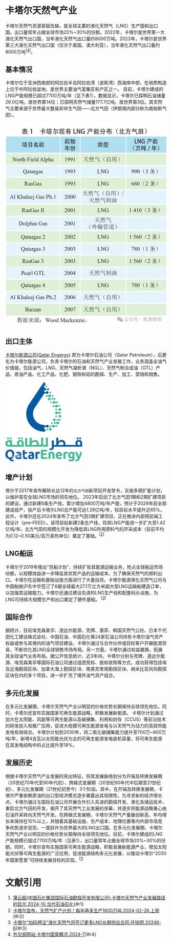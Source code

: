 # 卡塔尔天然气产业


卡塔尔天然气资源禀赋优越，是全球主要的液化天然气（LNG）生产国和出口国。出口量常年占据全球市场20%~30%的份额。2022年，卡塔尔是世界第一大液化天然气出口国，当年液化天然气出口量约8000万吨。2023年，卡塔尔是世界第三大液化天然气出口国（仅次于美国、澳大利亚），当年液化天然气出口量约8000万吨<sup>[[4](#r4)]</sup>。

## 基本情况
卡塔尔位于亚洲西南部的阿拉伯半岛阿拉伯湾（波斯湾）西海岸中部，在地质构造上位于中阿拉伯盆地，是世界主要油气富集区和产区之一。
目前，卡塔尔建成的LNG产能规模已超过7700万吨/年（见下表1），数据显示，卡塔尔已探明石油储量26.0亿吨，居世界第14位；已探明天然气储量177.7亿吨，居世界第3位。其天然气主要来源于世界最大整装非伴生气田——北方气田（伊朗境内部分称为南帕斯气田）。

![主要项目](images/image.png)


## 出口主体

[卡塔尔能源公司(Qatar Engergy)](https://www.qatarenergy.qa/) 原为卡塔尔石油公司（Qatar Petroleum），后更名为卡塔尔能源公司，负责卡塔尔的石油和天然气产业发展工作，业务涵盖全油气价值链，包括油气、LNG、天然气凝析液（NGL）、天然气制合成油（GTL）产品、炼油产品、化工产品、化肥、钢铁和铝的勘探、生产、加工、营销和销售。

<img src="./images/img11.png" style="width:240px">



## 增产计划
塔尔于2017年宣布解除长达12年的`北方气田`新项目开发禁令，实施多期扩能计划，以维护其在全球LNG市场的领先地位。
2023年启动了北方气田1期和2期扩建项目的建设，通过新建6条生产线，累计增加4800万吨/年产能，预计于2029年前全部建成投产，投产后卡塔尔LNG总产能可达1.26亿吨/年，较目前水平提升近65%。此外，卡塔尔还在2024年宣布了北方气田3期扩建项目，正在推进内部预前端工程设计（pre–FEED）。该项目拟新建2条生产线，将其LNG产能进一步扩大至1.42亿吨/年。北方气田的规模化开发为降低其LNG所用原料气的开采成本（目前平均为0.12~0.50美元/百万英热单位）奠定了基础。<sup>[[2](#r2)]</sup>

## LNG船运
卡塔尔于2019年推出“百船计划”，持续扩张其能源运输业务，抢占全球船运市场份额，以规模效益进一步降低其优势产品的运输成本。为了确保天然气的顺利出口，卡塔尔在运输和基础设施方面进行了大量投资。卡塔尔能源液化天然气公司与中国船舶沪东中华签订了6艘全球最大27.1万立方米超大型LNG运输船建造订单，以加强其运输能力。卡塔尔还通过建设先进的LNG生产线和配套码头设施，为LNG可持续大规模生产和出口奠定了硬件基础。
<sup>[[3](#r3)]</sup>

## 国际合作
据统计，目前埃克森美孚、道达尔能源、壳牌、康菲、韩国天然气公社、日本千代田化工建设株式会社、中国石油、中国石化等24家石油公司持有卡塔尔油气资产权益或参与其境内的油气项目建设。卡塔尔通过与合作伙伴或目标客户开展能源贸易，不断优化其LNG全球销售市场布局。另一方面，卡塔尔通过权益置换，拓展其全球油气业务布局。据公开信息统计，近3年间，卡塔尔分别与壳牌、道达尔能源、埃克森美孚等国际石油公司通过组团竞标、股权收购等方式，成功获得包括埃及近海勘探区块、加拿大海上勘探区块、南美苏里南勘探区块、纳米比亚风险勘探区块在内的多个项目，进一步扩充了境外油气资产组合。
 
## 多元化发展
在多元化发展期，卡塔尔天然气产业以明显的价格优势长期保持全球领先地位。同时，卡塔尔还宣布实施国家可再生能源战略，积极发展新能源。
卡塔尔计划通过加大在太阳能、风能等可再生能源以及碳捕集、利用和封存（CCUS）等前沿技术的研发投入和推广应用，促进大规模可再生能源发电与以天然气为动力的高效热能发电有效结合。卡塔尔计划到2030年，将二氧化碳捕集能力提升至700万~900万吨/年，新增4吉瓦以太阳能光伏为主的可再生能源发电装机容量，将可再生能源在其发电结构中的占比提升至18%。

## 发展历史
根据卡塔尔天然气产业发展的突出特征，将其发展脉络划分为开端及转换发展期（20世纪70年代至90年代初）、跨越式发展期（20世纪90年代中后期至21世纪初）、多元化发展期（21世纪初至今）3个阶段。其中，在开端及转换发展期，卡塔尔严重依赖原油的出口型经济模式逐步暴露出其局限性，为寻求新的经济增长点，卡塔尔通过与国际石油公司开展合作引入先进的勘探开发、液化及储运技术，重启北方气田的开发，揭开了其天然气工业发展的序幕，并逐步将能源战略重心由石油开采转向天然气开发。在跨越式发展期，卡塔尔天然气产量屡创新高，年均增长率保持在10%以上，并随着其基础设施、生产成本、地理位置等内外部市场竞争优势逐步显现，一度跃升为世界最大的LNG出口国。在多元化发展期，卡塔尔天然气产业以明显的价格优势长期保持全球领先地位。目前，卡塔尔建成的LNG产能规模已超过7700万吨/年（见表1），出口量常年占据全球市场20%~30%的份额。同时，卡塔尔宣布实施国家可再生能源战略，积极发展新能源产业，增加太阳能光伏等可再生能源的广泛应用，促进能源结构多元化发展，以推动卡塔尔“2030年国家愿景”可持续发展目标的实现。<sup>[[1](#r1)]</sup>

# 文献引用

1. [蒲云超(中国石化集团国际石油勘探开发有限公司).卡塔尔天然气产业发展路径的启示.2024-10.当代石油石化](https://xueqiu.com/1075671963/309952147#:~:text=%E5%9C%A8%E5%BA%94%E5%AF%B9%E6%B0%94%E5%80%99%E5%8F%98%E5%8C%96%E5%92%8C,%E6%95%88%E7%9B%8A%E7%9A%84%E8%83%BD%E6%BA%90%E7%B3%BB%E7%BB%9F%E3%80%82){#r1}
2. [卡塔尔宣布，天然气扩产计划！每年再多生产1600万吨.2024-02-26.上观](https://export.shobserver.com/baijiahao/html/719828.html){#r2}
3. [卡塔尔“加码押注”液化天然气将签订更多LNG长期供应合同.环球网.20246-6](https://finance.huanqiu.com/article/4I60kphalNS){#r3}
4. [外交部网站.卡塔尔国家概况.2024-7](https://www.mfa.gov.cn/web/gjhdq_676201/gj_676203/yz_676205/1206_676596/1206x0_676598/){#r4}